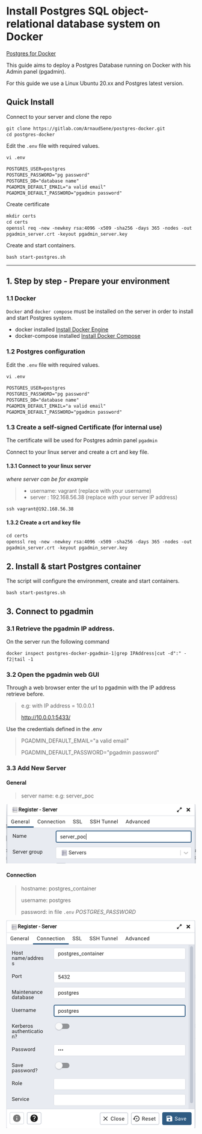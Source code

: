 # Install Postgres SQL object-relational database system on Docker

[Postgres for Docker](https://github.com/docker-library/docs/blob/master/postgres/README.md)

This guide aims to deploy a Postgres Database running on Docker with his Admin panel (pgadmin).

For this guide we use a Linux Ubuntu 20.xx and Postgres latest version.

## Quick Install

Connect to your server and clone the repo

```shell
git clone https://gitlab.com/ArnaudSene/postgres-docker.git
cd postgres-docker
```


Edit the `.env` file with required values.

```shell
vi .env
```

```dotenv
POSTGRES_USER=postgres
POSTGRES_PASSWORD="pg password"
POSTGRES_DB="database name"
PGADMIN_DEFAULT_EMAIL="a valid email"
PGADMIN_DEFAULT_PASSWORD="pgadmin password"
```

Create certificate

```shell
mkdir certs
cd certs
openssl req -new -newkey rsa:4096 -x509 -sha256 -days 365 -nodes -out pgadmin_server.crt -keyout pgadmin_server.key
```

Create and start containers.

```shell
bash start-postgres.sh
```


---

## 1. Step by step - Prepare your environment

### 1.1 Docker
`Docker` and `docker compose` must be installed on the server in order to install and start Postgres system. 

- docker installed [Install Docker Engine](https://docs.docker.com/engine/install/)
- docker-compose installed [Install Docker Compose](https://docs.docker.com/compose/install/)

### 1.2 Postgres configuration 
Edit the `.env` file with required values.

```shell
vi .env
```

```dotenv
POSTGRES_USER=postgres
POSTGRES_PASSWORD="pg password"
POSTGRES_DB="database name"
PGADMIN_DEFAULT_EMAIL="a valid email"
PGADMIN_DEFAULT_PASSWORD="pgadmin password"
```

### 1.3 Create a self-signed Certificate (for internal use)

The certificate will be used for Postgres admin panel `pgadmin`

Connect to your linux server and create a crt and key file.

#### 1.3.1 Connect to your linux server

*where server can be for example* 

> - username: vagrant (replace with your username)
> - server  : 192.168.56.38 (replace with your server IP address)

```shell
ssh vagrant@192.168.56.38
```

#### 1.3.2 Create a crt and key file

```shell
cd certs
openssl req -new -newkey rsa:4096 -x509 -sha256 -days 365 -nodes -out pgadmin_server.crt -keyout pgadmin_server.key
```

## 2. Install & start Postgres container
The script will configure the environment, create and start containers.

```shell
bash start-postgres.sh
```

## 3. Connect to pgadmin
### 3.1 Retrieve the pgadmin IP address.

On the server run the following command
```shell
docker inspect postgres-docker-pgadmin-1|grep IPAddress|cut -d":" -f2|tail -1
```

### 3.2 Open the pgadmin web GUI
Through a web browser enter the url to pgadmin with the IP address retrieve before.

> e.g: with IP address = 10.0.0.1
> 
> http://10.0.0.1:5433/

Use the credentials defined in the .env

> PGADMIN_DEFAULT_EMAIL="a valid email"
> 
> PGADMIN_DEFAULT_PASSWORD="pgadmin password"


### 3.3 Add New Server
#### General
> server name: e.g: server_poc

![](img/pgadmin-tab-general-server-name.png)

#### Connection
> hostname: postgres_container
>  
> username: postgres
>  
> password: in file `.env` *POSTGRES_PASSWORD*

![](img/pgadmin-tab-connection.png)

